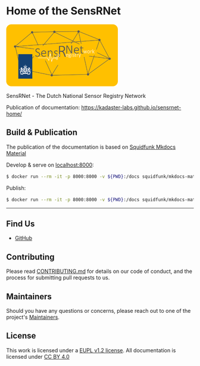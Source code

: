 # Home of the SensRNet

<img src="docs/img/SensRNet-logo.png" width="300">

SensRNet - The Dutch National Sensor Registry Network

Publication of documentation: https://kadaster-labs.github.io/sensrnet-home/

## Build & Publication

The publication of the documentation is based on [Squidfunk Mkdocs Material](https://squidfunk.github.io/mkdocs-material/)

Develop & serve on [localhost:8000](http://localhost:8000/):

```bash
$ docker run --rm -it -p 8000:8000 -v ${PWD}:/docs squidfunk/mkdocs-material
```

Publish:

```bash
$ docker run --rm -it -p 8000:8000 -v ${PWD}:/docs squidfunk/mkdocs-material gh-deploy
```

---

## Find Us

* [GitHub](https://github.com/kadaster-labs/sensrnet-home)

## Contributing

Please read [CONTRIBUTING.md](CONTRIBUTING.md) for details on our code of conduct, and the process for submitting pull requests to us.

## Maintainers <a name="maintainers"></a>

Should you have any questions or concerns, please reach out to one of the project's [Maintainers](./MAINTAINERS.md).

## License

This work is licensed under a [EUPL v1.2 license](./LICENSE.md). All documentation is licensed under [CC BY 4.0](https://creativecommons.org/licenses/by/4.0/)
